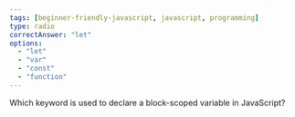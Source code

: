 ```yaml
---
tags: [beginner-friendly-javascript, javascript, programming]
type: radio
correctAnswer: "let"
options:
  - "let"
  - "var"
  - "const"
  - "function"
---
```


Which keyword is used to declare a block-scoped variable in JavaScript?

